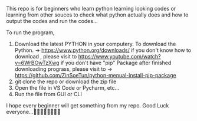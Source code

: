 This repo is for beginners who learn python learning looking codes or learning from other souces  to check what python actually does and how to output the codes and run the codes...

To run the program,

 1. Download the latest PYTHON in your computery.
       To download the Python. -> https://www.python.org/downloads/
       if you don't know how to download , please visit to https://www.youtube.com/watch?v=6WrBOwTzXwg
       if you don't have "pip" Package after finished downloading prograss,
       please visit to -> https://github.com/ZinSoeTun/python-menual-install-pip-package
 3. git clone the repo or download the zip file
 4. Open the file in VS Code or Pycharm, etc...
 5. Run the file from GUI or CLI

I hope every beginner will get something from my repo. 
Good Luck everyone...🥰🥰🥰🥰🥰🥰🥰🥰

